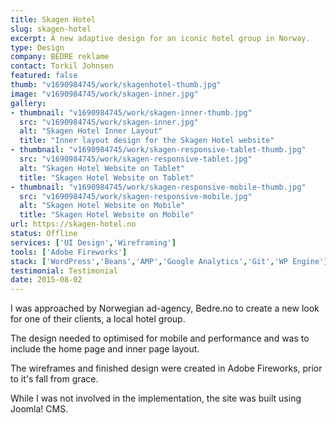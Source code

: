```yaml
---
title: Skagen Hotel
slug: skagen-hotel
excerpt: A new adaptive design for an iconic hotel group in Norway.
type: Design
company: BEDRE reklame
contact: Torkil Johnsen
featured: false
thumb: "v1690984745/work/skagenhotel-thumb.jpg"
image: "v1690984745/work/skagen-inner.jpg"
gallery:
- thumbnail: "v1690984745/work/skagen-inner-thumb.jpg"
  src: "v1690984745/work/skagen-inner.jpg"
  alt: "Skagen Hotel Inner Layout"
  title: "Inner layout design for the Skagen Hotel website"
- thumbnail: "v1690984745/work/skagen-responsive-tablet-thumb.jpg"
  src: "v1690984745/work/skagen-responsive-tablet.jpg"
  alt: "Skagen Hotel Website on Tablet"
  title: "Skagen Hotel Website on Tablet"
- thumbnail: "v1690984745/work/skagen-responsive-mobile-thumb.jpg"
  src: "v1690984745/work/skagen-responsive-mobile.jpg"
  alt: "Skagen Hotel Website on Mobile"
  title: "Skagen Hotel Website on Mobile"
url: https://skagen-hotel.no
status: Offline
services: ['UI Design','Wireframing']
tools: ['Adobe Fireworks']
stack: ['WordPress','Beans','AMP','Google Analytics','Git','WP Engine']
testimonial: Testimonial
date: 2015-08-02
---
```

I was approached by Norwegian ad-agency, Bedre.no to create a new look for one of their clients, a local hotel group.

The design needed to optimised for mobile and performance and was to include the home page and inner page layout.

The wireframes and finished design were created in Adobe Fireworks, prior to it's fall from grace.

While I was not involved in the implementation, the site was built using Joomla! CMS.